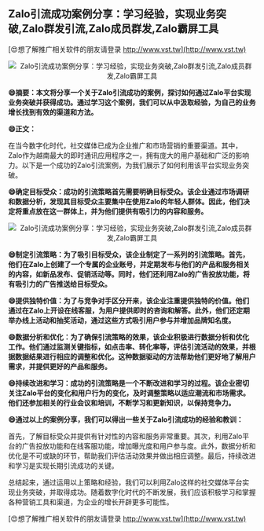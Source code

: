 ## **Zalo引流成功案例分享：学习经验，实现业务突破,Zalo群发引流,Zalo成员群发,Zalo霸屏工具**

[😍想了解推广相关软件的朋友请登录 http://www.vst.tw](http://www.vst.tw)

 <center><img src="https://vst.tw/MP4/tuiguang/png/4.png" alt="Zalo引流成功案例分享：学习经验，实现业务突破,Zalo群发引流,Zalo成员群发,Zalo霸屏工具"></center>

**😄摘要：本文将分享一个关于Zalo引流成功的案例，探讨如何通过Zalo平台实现业务突破并获得成功。通过学习这个案例，我们可以从中汲取经验，为自己的业务增长找到有效的渠道和方法。**

**😄正文：**

在当今数字化时代，社交媒体已成为企业推广和市场营销的重要渠道。其中，Zalo作为越南最大的即时通讯应用程序之一，拥有庞大的用户基础和广泛的影响力。以下是一个成功的Zalo引流案例，为我们展示了如何利用该平台实现业务突破。

**😄确定目标受众：成功的引流策略首先需要明确目标受众。该企业通过市场调研和数据分析，发现其目标受众主要集中在使用Zalo的年轻人群体。因此，他们决定将重点放在这一群体上，并为他们提供有吸引力的内容和服务。**

 <center><img src="https://vst.tw/MP4/tuiguang/png/3.png" alt="Zalo引流成功案例分享：学习经验，实现业务突破,Zalo群发引流,Zalo成员群发,Zalo霸屏工具"></center>

**😄制定引流策略：为了吸引目标受众，该企业制定了一系列的引流策略。首先，他们在Zalo上创建了一个专属的企业账号，并定期发布与他们的产品和服务相关的内容，如新品发布、促销活动等。同时，他们还利用Zalo的广告投放功能，将有吸引力的广告推送给目标受众。**

**😄提供独特价值：为了与竞争对手区分开来，该企业注重提供独特的价值。他们通过在Zalo上开设在线客服，为用户提供即时的咨询和解答。此外，他们还定期举办线上活动和抽奖活动，通过这些方式吸引用户参与并增加品牌知名度。**

**😄数据分析和优化：为了确保引流策略的效果，该企业积极进行数据分析和优化工作。他们通过监测关键指标，如点击率、转化率等，评估引流活动的效果，并根据数据结果进行相应的调整和优化。这种数据驱动的方法帮助他们更好地了解用户需求，并提供更好的产品和服务。**

**😄持续改进和学习：成功的引流策略是一个不断改进和学习的过程。该企业密切关注Zalo平台的变化和用户行为的变化，及时调整策略以适应潮流和市场需求。他们还参加相关的行业会议和培训，不断学习和更新知识，以保持竞争力。**

**😄通过以上的案例分享，我们可以得出一些关于Zalo引流成功的经验和教训：**

首先，了解目标受众并提供有针对性的内容和服务非常重要。其次，利用Zalo平台的广告投放功能和在线客服功能，增加曝光度和用户参与度。此外，数据分析和优化是不可或缺的环节，帮助我们评估活动效果并做出相应调整。最后，持续改进和学习是实现长期引流成功的关键。

总结起来，通过运用以上策略和经验，我们可以利用Zalo这样的社交媒体平台实现业务突破，并取得成功。随着数字化时代的不断发展，我们应该积极学习和掌握各种营销工具和渠道，为企业的增长开辟更多可能性。

[😍想了解推广相关软件的朋友请登录 http://www.vst.tw](http://www.vst.tw)



